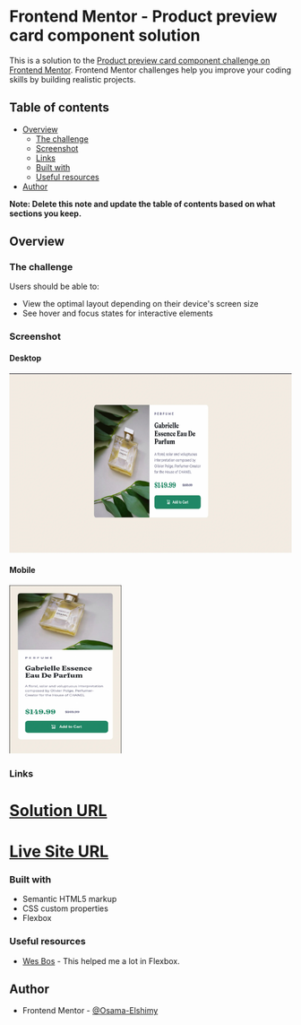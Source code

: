# Frontend Mentor - Product preview card component solution

This is a solution to the [Product preview card component challenge on Frontend Mentor](https://www.frontendmentor.io/challenges/product-preview-card-component-GO7UmttRfa). Frontend Mentor challenges help you improve your coding skills by building realistic projects.

## Table of contents

- [Overview](#overview)
  - [The challenge](#the-challenge)
  - [Screenshot](#screenshot)
  - [Links](#links)
  - [Built with](#built-with)
  - [Useful resources](#useful-resources)
- [Author](#author)

**Note: Delete this note and update the table of contents based on what sections you keep.**

## Overview

### The challenge

Users should be able to:

- View the optimal layout depending on their device's screen size
- See hover and focus states for interactive elements

### Screenshot

#### Desktop

<img src="desktop-screenshot.webp" alt="desktop design" width="680" height="320"/>

#### Mobile

<img src="mobile-screenshot.webp" alt="mobile design" width="200" height="300"/>

### Links

# [Solution URL](https://www.frontendmentor.io/solutions/product-preview-card-component-hIcgu89TYc)
# [Live Site URL](https://product-card-osama-elshimy.netlify.app/)

### Built with

- Semantic HTML5 markup
- CSS custom properties
- Flexbox

### Useful resources

- [Wes Bos](https://flexbox.io/) - This helped me a lot in Flexbox.

## Author

- Frontend Mentor - [@Osama-Elshimy](https://www.frontendmentor.io/profile/Osama-Elshimy)
